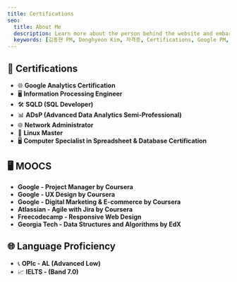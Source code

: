 ```yaml
---
title: Certifications
seo:
  title: About Me
  description: Learn more about the person behind the website and embark on a journey of inspiration and shared experiences.
  keywords: [김동현 PM, Donghyeon Kim, 자격증, Certifications, Google PM, 프로젝트 매니저 자격] 
---
```


## 📜 Certifications

- 🌐 **Google Analytics Certification**
- 🖥️ **Information Processing Engineer**
- 🛠️ **SQLD (SQL Developer)**
- 📊 **ADsP (Advanced Data Analytics Semi-Professional)**
- 🌐 **Network Administrator**
- 🐧 **Linux Master**
- 🖥️ **Computer Specialist in Spreadsheet & Database Certification**


## 🖥️ MOOCS
-  **Google - Project Manager by Coursera**
-  **Google - UX Design by Coursera**
-  **Google - Digital Marketing & E-commerce by Coursera**
-  **Atlassian - Agile with Jira by Coursera**
-  **Freecodecamp - Responsive Web Design**
-  **Georgia Tech - Data Structures and Algorithms by EdX**

## 🌐 Language Proficiency

- 📞 **OPIc - AL (Advanced Low)**
- 📈 **IELTS - (Band 7.0)**
